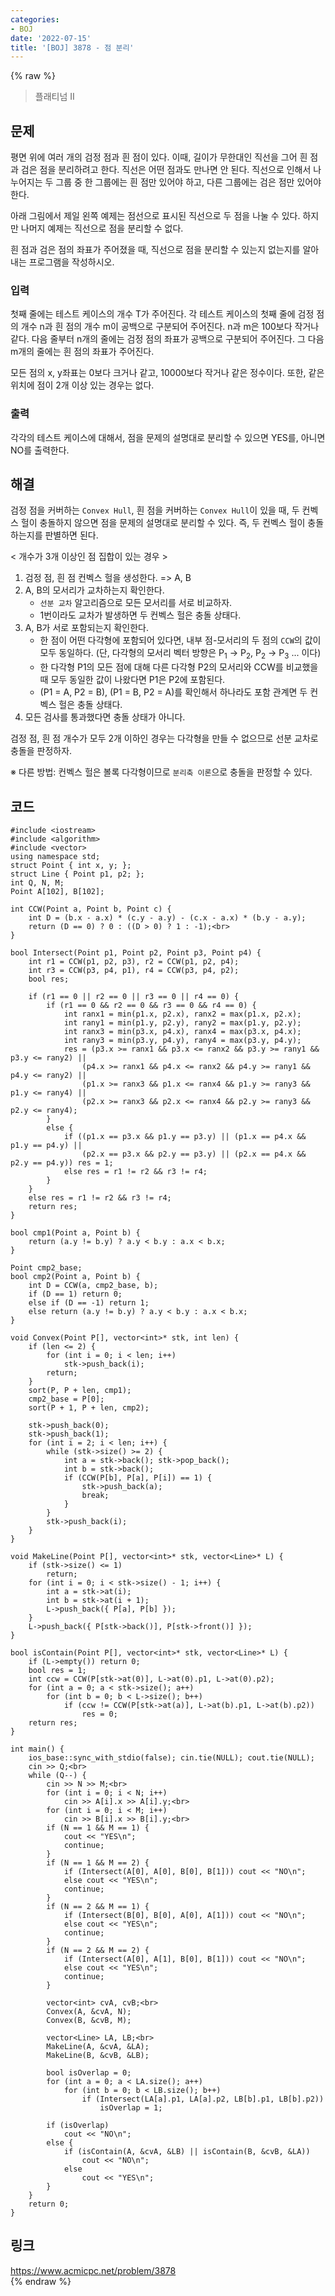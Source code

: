 ```yaml
---
categories:
- BOJ
date: '2022-07-15'
title: '[BOJ] 3878 - 점 분리'
---
```


{% raw %}
> 플래티넘 II<br>

## 문제
평면 위에 여러 개의 검정 점과 흰 점이 있다. 이때, 길이가 무한대인 직선을 그어 흰 점과 검은 점을 분리하려고 한다. 직선은 어떤 점과도 만나면 안 된다. 직선으로 인해서 나누어지는 두 그룹 중 한 그룹에는 흰 점만 있어야 하고, 다른 그룹에는 검은 점만 있어야 한다.

아래 그림에서 제일 왼쪽 예제는 점선으로 표시된 직선으로 두 점을 나눌 수 있다. 하지만 나머지 예제는 직선으로 점을 분리할 수 없다.

흰 점과 검은 점의 좌표가 주어졌을 때, 직선으로 점을 분리할 수 있는지 없는지를 알아내는 프로그램을 작성하시오.

### 입력
첫째 줄에는 테스트 케이스의 개수 T가 주어진다. 각 테스트 케이스의 첫째 줄에 검정 점의 개수 n과 흰 점의 개수 m이 공백으로 구분되어 주어진다. n과 m은 100보다 작거나 같다. 다음 줄부터 n개의 줄에는 검정 점의 좌표가 공백으로 구분되어 주어진다. 그 다음 m개의 줄에는 흰 점의 좌표가 주어진다.

모든 점의 x, y좌표는 0보다 크거나 같고, 10000보다 작거나 같은 정수이다. 또한, 같은 위치에 점이 2개 이상 있는 경우는 없다.

### 출력
각각의 테스트 케이스에 대해서, 점을 문제의 설명대로 분리할 수 있으면 YES를, 아니면 NO를 출력한다.

## 해결
검정 점을 커버하는 `Convex Hull`, 흰 점을 커버하는 `Convex Hull`이 있을 때, 두 컨벡스 헐이 충돌하지 않으면 점을 문제의 설명대로 분리할 수 있다. 즉, 두 컨벡스 헐이 충돌하는지를 판별하면 된다.

< 개수가 3개 이상인 점 집합이 있는 경우 >
1. 검정 점, 흰 점 컨벡스 헐을 생성한다. => A, B<br>
2. A, B의 모서리가 교차하는지 확인한다.
	- `선분 교차` 알고리즘으로 모든 모서리를 서로 비교하자.
	- 1번이라도 교차가 발생하면 두 컨벡스 헐은 충돌 상태다.
3. A, B가 서로 포함되는지 확인한다.
	- 한 점이 어떤 다각형에 포함되어 있다면, 내부 점-모서리의 두 점의 `CCW`의 값이 모두 동일하다. (단, 다각형의 모서리 벡터 방향은 P<sub>1</sub> → P<sub>2</sub>, P<sub>2</sub> → P<sub>3</sub> ... 이다)<br>
	- 한 다각형 P1의 모든 점에 대해 다른 다각형 P2의 모서리와 CCW를 비교했을 때 모두 동일한 값이 나왔다면 P1은 P2에 포함된다.
	- (P1 = A, P2 = B), (P1 = B, P2 = A)를 확인해서 하나라도 포함 관계면 두 컨벡스 헐은 충돌 상태다.
4. 모든 검사를 통과했다면 충돌 상태가 아니다.

검정 점, 흰 점 개수가 모두 2개 이하인 경우는 다각형을 만들 수 없으므로 선분 교차로 충돌을 판정하자. 

※ 다른 방법: 컨벡스 헐은 볼록 다각형이므로 `분리축 이론`으로 충돌을 판정할 수 있다.

## 코드
```
#include <iostream>
#include <algorithm>
#include <vector>
using namespace std;
struct Point { int x, y; };
struct Line { Point p1, p2; };
int Q, N, M;
Point A[102], B[102];

int CCW(Point a, Point b, Point c) {
	int D = (b.x - a.x) * (c.y - a.y) - (c.x - a.x) * (b.y - a.y);
	return (D == 0) ? 0 : ((D > 0) ? 1 : -1);<br>
}

bool Intersect(Point p1, Point p2, Point p3, Point p4) {
	int r1 = CCW(p1, p2, p3), r2 = CCW(p1, p2, p4);
	int r3 = CCW(p3, p4, p1), r4 = CCW(p3, p4, p2);
	bool res;

	if (r1 == 0 || r2 == 0 || r3 == 0 || r4 == 0) {
		if (r1 == 0 && r2 == 0 && r3 == 0 && r4 == 0) {
			int ranx1 = min(p1.x, p2.x), ranx2 = max(p1.x, p2.x);
			int rany1 = min(p1.y, p2.y), rany2 = max(p1.y, p2.y);
			int ranx3 = min(p3.x, p4.x), ranx4 = max(p3.x, p4.x);
			int rany3 = min(p3.y, p4.y), rany4 = max(p3.y, p4.y);
			res = (p3.x >= ranx1 && p3.x <= ranx2 && p3.y >= rany1 && p3.y <= rany2) ||
				(p4.x >= ranx1 && p4.x <= ranx2 && p4.y >= rany1 && p4.y <= rany2) ||
				(p1.x >= ranx3 && p1.x <= ranx4 && p1.y >= rany3 && p1.y <= rany4) ||
				(p2.x >= ranx3 && p2.x <= ranx4 && p2.y >= rany3 && p2.y <= rany4);
		}
		else {
			if ((p1.x == p3.x && p1.y == p3.y) || (p1.x == p4.x && p1.y == p4.y) ||
				(p2.x == p3.x && p2.y == p3.y) || (p2.x == p4.x && p2.y == p4.y)) res = 1;
			else res = r1 != r2 && r3 != r4;
		}
	}
	else res = r1 != r2 && r3 != r4;
	return res;
}

bool cmp1(Point a, Point b) {
	return (a.y != b.y) ? a.y < b.y : a.x < b.x;
}

Point cmp2_base;
bool cmp2(Point a, Point b) {
	int D = CCW(a, cmp2_base, b);
	if (D == 1) return 0;
	else if (D == -1) return 1;
	else return (a.y != b.y) ? a.y < b.y : a.x < b.x;
}

void Convex(Point P[], vector<int>* stk, int len) {
	if (len <= 2) {
		for (int i = 0; i < len; i++)
			stk->push_back(i);
		return;
	}
	sort(P, P + len, cmp1);
	cmp2_base = P[0];
	sort(P + 1, P + len, cmp2);

	stk->push_back(0);
	stk->push_back(1);
	for (int i = 2; i < len; i++) {
		while (stk->size() >= 2) {
			int a = stk->back(); stk->pop_back();
			int b = stk->back();
			if (CCW(P[b], P[a], P[i]) == 1) {
				stk->push_back(a);
				break;
			}
		}
		stk->push_back(i);
	}
}

void MakeLine(Point P[], vector<int>* stk, vector<Line>* L) {
	if (stk->size() <= 1)
		return;
	for (int i = 0; i < stk->size() - 1; i++) {
		int a = stk->at(i);
		int b = stk->at(i + 1);
		L->push_back({ P[a], P[b] });
	}
	L->push_back({ P[stk->back()], P[stk->front()] });
}

bool isContain(Point P[], vector<int>* stk, vector<Line>* L) {
	if (L->empty()) return 0;
	bool res = 1;
	int ccw = CCW(P[stk->at(0)], L->at(0).p1, L->at(0).p2);
	for (int a = 0; a < stk->size(); a++)
		for (int b = 0; b < L->size(); b++)
			if (ccw != CCW(P[stk->at(a)], L->at(b).p1, L->at(b).p2))
				res = 0;
	return res;
}

int main() {
	ios_base::sync_with_stdio(false); cin.tie(NULL); cout.tie(NULL);
	cin >> Q;<br>
	while (Q--) {
		cin >> N >> M;<br>
		for (int i = 0; i < N; i++)
			cin >> A[i].x >> A[i].y;<br>
		for (int i = 0; i < M; i++)
			cin >> B[i].x >> B[i].y;<br>
		if (N == 1 && M == 1) {
			cout << "YES\n";
			continue;
		}
		if (N == 1 && M == 2) {
			if (Intersect(A[0], A[0], B[0], B[1])) cout << "NO\n";
			else cout << "YES\n";
			continue;
		}
		if (N == 2 && M == 1) {
			if (Intersect(B[0], B[0], A[0], A[1])) cout << "NO\n";
			else cout << "YES\n";
			continue;
		}
		if (N == 2 && M == 2) {
			if (Intersect(A[0], A[1], B[0], B[1])) cout << "NO\n";
			else cout << "YES\n";
			continue;
		}

		vector<int> cvA, cvB;<br>
		Convex(A, &cvA, N);
		Convex(B, &cvB, M);

		vector<Line> LA, LB;<br>
		MakeLine(A, &cvA, &LA);
		MakeLine(B, &cvB, &LB);

		bool isOverlap = 0;
		for (int a = 0; a < LA.size(); a++)
			for (int b = 0; b < LB.size(); b++)
				if (Intersect(LA[a].p1, LA[a].p2, LB[b].p1, LB[b].p2))
					isOverlap = 1;

		if (isOverlap)
			cout << "NO\n";
		else {
			if (isContain(A, &cvA, &LB) || isContain(B, &cvB, &LA))
				cout << "NO\n";
			else
				cout << "YES\n";
		}
	}
	return 0;
}
```

## 링크
https://www.acmicpc.net/problem/3878<br>
{% endraw %}
